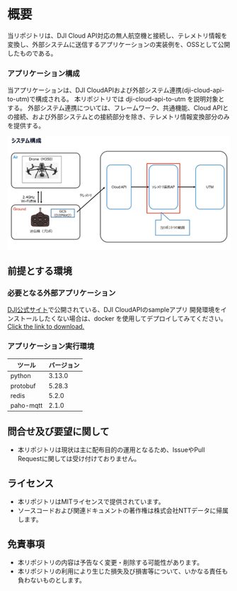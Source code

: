 # 概要

当リポジトリは、DJI Cloud API対応の無人航空機と接続し、テレメトリ情報を変換し、外部システムに送信するアプリケーションの実装例を、OSSとして公開したものである。

### アプリケーション構成

当アプリケーションは、DJI CloudAPIおよび外部システム連携(dji-cloud-api-to-utm)で構成される。
本リポジトリでは dji-cloud-api-to-utm を説明対象とする。
外部システム連携については、フレームワーク、共通機能、Cloud APIとの接続、および外部システムとの接続部分を除き、テレメトリ情報変換部分のみを提供する。

<img alt="アプリケーション概要図" src="./docs/img/overview.png">

## 前提とする環境
### 必要となる外部アプリケーション
 [DJI公式サイト](https://developer.dji.com/doc/cloud-api-tutorial/en/)で公開されている、DJI CloudAPIのsampleアプリ
 開発環境をインストールしたくない場合は、docker を使用してデプロイしてみてください。 [Click the link to download.](https://terra-sz-hc1pro-cloudapi.oss-cn-shenzhen.aliyuncs.com/c0af9fe0d7eb4f35a8fe5b695e4d0b96/docker/cloud_api_sample_docker.zip)

### アプリケーション実行環境

| ツール    | バージョン |
| --------  | ---------  |
| python    |  3.13.0    |
| protobuf  |  5.28.3    |
| redis     |  5.2.0     |
| paho-mqtt |  2.1.0     |

## 問合せ及び要望に関して

- 本リポジトリは現状は主に配布目的の運用となるため、IssueやPull Requestに関しては受け付けておりません。

## ライセンス

- 本リポジトリはMITライセンスで提供されています。
- ソースコードおよび関連ドキュメントの著作権は株式会社NTTデータに帰属します。

## 免責事項

- 本リポジトリの内容は予告なく変更・削除する可能性があります。
- 本リポジトリの利用により生じた損失及び損害等について、いかなる責任も負わないものとします。

